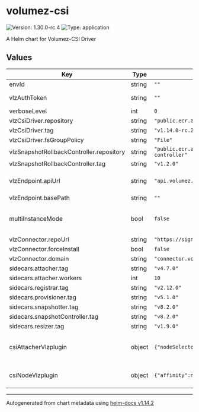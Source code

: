 # volumez-csi

![Version: 1.30.0-rc.4](https://img.shields.io/badge/Version-1.30.0--rc.4-informational?style=flat-square) ![Type: application](https://img.shields.io/badge/Type-application-informational?style=flat-square)

A Helm chart for Volumez-CSI Driver

## Values

| Key | Type | Default | Description |
|-----|------|---------|-------------|
| envId | string | `""` |  |
| vlzAuthToken | string | `""` | CSI Driver Token (Refresh Token) |
| verboseLevel | int | `0` |  |
| vlzCsiDriver.repository | string | `"public.ecr.aws/u0q8u2v6/volumez-csi"` |  |
| vlzCsiDriver.tag | string | `"v1.14.0-rc.2"` |  |
| vlzCsiDriver.fsGroupPolicy | string | `"File"` |  |
| vlzSnapshotRollbackController.repository | string | `"public.ecr.aws/u0q8u2v6/vlz-snapshotrollback-controller"` |  |
| vlzSnapshotRollbackController.tag | string | `"v1.2.0"` |  |
| vlzEndpoint.apiUrl | string | `"api.volumez.com"` | {custom-id}.execute-api.{region}.amazonaws.com |
| vlzEndpoint.basePath | string | `""` | Example: "dev" |
| multiInstanceMode | bool | `false` | Allows multiple deployments of the CSI driver on the same cluster |
| vlzConnector.repoUrl | string | `"https://signup.volumez.com/connector/"` |  |
| vlzConnector.forceInstall | bool | `false` |  |
| vlzConnector.domain | string | `"connector.volumez.com"` |  |
| sidecars.attacher.tag | string | `"v4.7.0"` |  |
| sidecars.attacher.workers | int | `10` |  |
| sidecars.registrar.tag | string | `"v2.12.0"` |  |
| sidecars.provisioner.tag | string | `"v5.1.0"` |  |
| sidecars.snapshotter.tag | string | `"v8.2.0"` |  |
| sidecars.snapshotController.tag | string | `"v8.2.0"` |  |
| sidecars.resizer.tag | string | `"v1.9.0"` |  |
| csiAttacherVlzplugin | object | `{"nodeSelector":null,"tolerations":null}` | Allows to install the driver and sidecars on a specific node or node group |
| csiNodeVlzplugin | object | `{"affinity":null,"nodeSelector":null,"tolerations":null}` | Allows to install the nodeplugin on a specific node or node group |

----------------------------------------------
Autogenerated from chart metadata using [helm-docs v1.14.2](https://github.com/norwoodj/helm-docs/releases/v1.14.2)
